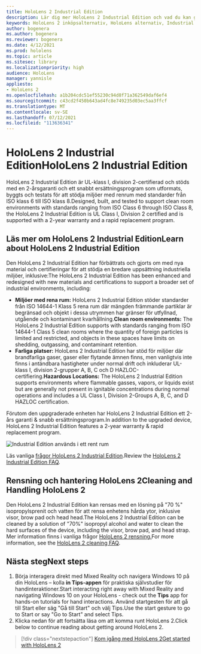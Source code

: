 ```yaml
---
title: HoloLens 2 Industrial Edition
description: Lär dig mer HoloLens 2 Industrial Edition och vad du kan göra när du har skaffat en egen.
keywords: HoloLens 2 inköpsalternativ, HoloLens alternativ, Industrial Edition
author: bogenera
ms.author: bogenera
ms.reviewer: bogenera
ms.date: 4/12/2021
ms.prod: hololens
ms.topic: article
ms.sitesec: library
ms.localizationpriority: high
audience: HoloLens
manager: yannisle
appliesto:
- HoloLens 2
ms.openlocfilehash: a1b204cdc51ef55230c94d8f71a362549daf6ef4
ms.sourcegitcommit: c43cd2f450b643ad4fc8e749235d03ec5aa3ffcf
ms.translationtype: MT
ms.contentlocale: sv-SE
ms.lasthandoff: 07/12/2021
ms.locfileid: "113636341"
---
```

# <a name="hololens-2-industrial-edition"></a><span data-ttu-id="f81f5-104">HoloLens 2 Industrial Edition</span><span class="sxs-lookup"><span data-stu-id="f81f5-104">HoloLens 2 Industrial Edition</span></span>

<span data-ttu-id="f81f5-105">HoloLens 2 Industrial Edition är UL-klass I, division 2-certifierad och stöds med en 2-årsgaranti och ett snabbt ersättningsprogram som utformats, byggts och testats för att stödja miljöer med renrum med standarder från ISO klass 6 till ISO klass 8.</span><span class="sxs-lookup"><span data-stu-id="f81f5-105">Designed, built, and tested to support clean room environments with standards ranging from ISO Class 6 through ISO Class 8, the HoloLens 2 Industrial Edition is UL Class I, Division 2 certified and is supported with a 2-year warranty and a rapid replacement program.</span></span>

## <a name="learn-about-hololens-2-industrial-edition"></a><span data-ttu-id="f81f5-106">Läs mer om HoloLens 2 Industrial Edition</span><span class="sxs-lookup"><span data-stu-id="f81f5-106">Learn about HoloLens 2 Industrial Edition</span></span>

<span data-ttu-id="f81f5-107">Den HoloLens 2 Industrial Edition har förbättrats och gjorts om med nya material och certifieringar för att stödja en bredare uppsättning industriella miljöer, inklusive:</span><span class="sxs-lookup"><span data-stu-id="f81f5-107">The HoloLens 2 Industrial Edition has been enhanced and redesigned with new materials and certifications to support a broader set of industrial environments, including:</span></span>

- <span data-ttu-id="f81f5-108">**Miljöer med rena rum:** HoloLens 2 Industrial Edition stöder standarder från ISO 14644-1 Klass 5 rena rum där mängden främmande partiklar är begränsad och objekt i dessa utrymmen har gränser för utfyllnad, utgående och kontaminant kvarhållning.</span><span class="sxs-lookup"><span data-stu-id="f81f5-108">**Clean room environments:** The HoloLens 2 Industrial Edition supports with standards ranging from ISO 14644-1 Class 5 clean rooms where the quantity of foreign particles is limited and restricted, and objects in these spaces have limits on shedding, outgassing, and contaminant retention.</span></span>
- <span data-ttu-id="f81f5-109">**Farliga platser:** HoloLens 2 Industrial Edition har stöd för miljöer där brandfarliga gaser, gaser eller flytande ämnen finns, men vanligtvis inte finns i antändbara hastigheter under normal drift och inkluderar UL-klass I, division 2-grupper A, B, C och D HAZLOC-certifiering.</span><span class="sxs-lookup"><span data-stu-id="f81f5-109">**Hazardous Locations:** The HoloLens 2 Industrial Edition supports environments where flammable gasses, vapors, or liquids exist but are generally not present in ignitable concentrations during normal operations and includes a UL Class I, Division 2-Groups A, B, C, and D HAZLOC certification.</span></span>

<span data-ttu-id="f81f5-110">Förutom den uppgraderade enheten har HoloLens 2 Industrial Edition ett 2-års garanti & snabb ersättningsprogram.</span><span class="sxs-lookup"><span data-stu-id="f81f5-110">In addition to the upgraded device, HoloLens 2 Industrial Edition features a 2-year warranty & rapid replacement program.</span></span>

![Industrial Edition används i ett rent rum](./images/ie-small-pic.png)

<span data-ttu-id="f81f5-112">Läs vanliga [frågor HoloLens 2 Industrial Edition](hololens2-industrial-edition-faq.md).</span><span class="sxs-lookup"><span data-stu-id="f81f5-112">Review the [HoloLens 2 Industrial Edition FAQ](hololens2-industrial-edition-faq.md).</span></span>

## <a name="cleaning-and-handling-hololens-2"></a><span data-ttu-id="f81f5-113">Rensning och hantering HoloLens 2</span><span class="sxs-lookup"><span data-stu-id="f81f5-113">Cleaning and Handling HoloLens 2</span></span>

<span data-ttu-id="f81f5-114">Den HoloLens 2 Industrial Edition kan rensas med en lösning på "70 %" isopropylsprenit och vatten för att rensa enhetens hårda ytor, inklusive visor, brow pad och head head.</span><span class="sxs-lookup"><span data-stu-id="f81f5-114">The HoloLens 2 Industrial Edition can be cleaned by a solution of "70%" isopropyl alcohol and water to clean the hard surfaces of the device, including the visor, brow pad, and head strap.</span></span> <span data-ttu-id="f81f5-115">Mer information finns i vanliga frågor [HoloLens 2 rensning.](/hololens/hololens2-maintenance)</span><span class="sxs-lookup"><span data-stu-id="f81f5-115">For more information, see the [HoloLens 2 cleaning FAQ](/hololens/hololens2-maintenance).</span></span>

## <a name="next-steps"></a><span data-ttu-id="f81f5-116">Nästa steg</span><span class="sxs-lookup"><span data-stu-id="f81f5-116">Next steps</span></span>

1. <span data-ttu-id="f81f5-117">Börja interagera direkt med Mixed Reality och navigera Windows 10 på din HoloLens – kolla **in Tips-appen** för praktiska självstudier för handinteraktioner.</span><span class="sxs-lookup"><span data-stu-id="f81f5-117">Start interacting right away with Mixed Reality and navigating Windows 10 on your HoloLens - check out the **Tips** app for hands-on tutorials for hand interactions.</span></span> <span data-ttu-id="f81f5-118">Använd startgesten för att gå till Start eller säg "Gå till Start" och välj Tips.</span><span class="sxs-lookup"><span data-stu-id="f81f5-118">Use the start gesture to go to Start or say "Go to Start" and select Tips.</span></span>
1. <span data-ttu-id="f81f5-119">Klicka nedan för att fortsätta läsa om att komma runt HoloLens 2.</span><span class="sxs-lookup"><span data-stu-id="f81f5-119">Click below to continue reading about getting around HoloLens 2.</span></span>

> [!div class="nextstepaction"]
> [<span data-ttu-id="f81f5-120">Kom igång med HoloLens 2</span><span class="sxs-lookup"><span data-stu-id="f81f5-120">Get started with HoloLens 2</span></span>](hololens2-basic-usage.md)